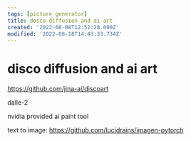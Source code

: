 ```yaml
---
tags: [picture generator]
title: dosco diffusion and ai art
created: '2022-08-08T12:52:28.000Z'
modified: '2022-08-18T14:43:33.734Z'
---
```


# disco diffusion and ai art

https://github.com/jina-ai/discoart

dalle-2

nvidia provided ai paint tool

text to image:
https://github.com/lucidrains/imagen-pytorch
